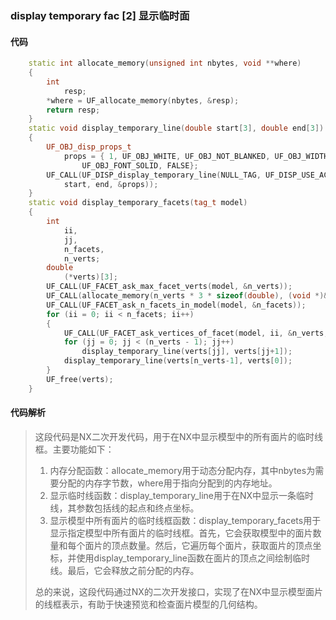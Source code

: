 ### display temporary fac [2] 显示临时面

#### 代码

```cpp
    static int allocate_memory(unsigned int nbytes, void **where)  
    {  
        int  
            resp;  
        *where = UF_allocate_memory(nbytes, &resp);  
        return resp;  
    }  
    static void display_temporary_line(double start[3], double end[3])  
    {  
        UF_OBJ_disp_props_t  
            props = { 1, UF_OBJ_WHITE, UF_OBJ_NOT_BLANKED, UF_OBJ_WIDTH_NORMAL,  
                UF_OBJ_FONT_SOLID, FALSE};  
        UF_CALL(UF_DISP_display_temporary_line(NULL_TAG, UF_DISP_USE_ACTIVE_PLUS,  
            start, end, &props));  
    }  
    static void display_temporary_facets(tag_t model)  
    {  
        int  
            ii,  
            jj,  
            n_facets,  
            n_verts;  
        double  
            (*verts)[3];  
        UF_CALL(UF_FACET_ask_max_facet_verts(model, &n_verts));  
        UF_CALL(allocate_memory(n_verts * 3 * sizeof(double), (void *)&verts));  
        UF_CALL(UF_FACET_ask_n_facets_in_model(model, &n_facets));  
        for (ii = 0; ii < n_facets; ii++)  
        {  
            UF_CALL(UF_FACET_ask_vertices_of_facet(model, ii, &n_verts, verts));  
            for (jj = 0; jj < (n_verts - 1); jj++)  
                display_temporary_line(verts[jj], verts[jj+1]);  
            display_temporary_line(verts[n_verts-1], verts[0]);  
        }  
        UF_free(verts);  
    }

```

#### 代码解析

> 这段代码是NX二次开发代码，用于在NX中显示模型中的所有面片的临时线框。主要功能如下：
>
> 1. 内存分配函数：allocate_memory用于动态分配内存，其中nbytes为需要分配的内存字节数，where用于指向分配到的内存地址。
> 2. 显示临时线函数：display_temporary_line用于在NX中显示一条临时线，其参数包括线的起点和终点坐标。
> 3. 显示模型中所有面片的临时线框函数：display_temporary_facets用于显示指定模型中所有面片的临时线框。首先，它会获取模型中的面片数量和每个面片的顶点数量。然后，它遍历每个面片，获取面片的顶点坐标，并使用display_temporary_line函数在面片的顶点之间绘制临时线。最后，它会释放之前分配的内存。
>
> 总的来说，这段代码通过NX的二次开发接口，实现了在NX中显示模型面片的线框表示，有助于快速预览和检查面片模型的几何结构。
>
